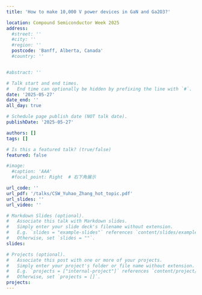 ```yaml
---
title: 'How to make 10,000 V power devices in GaN and Ga2O3?'

location: Compound Semiconductor Week 2025
address:
  #street: ''
  #city: ''
  #region: ''
  postcode: 'Banff, Alberta, Canada'
  #country: ''


#abstract: ''

# Talk start and end times.
#   End time can optionally be hidden by prefixing the line with `#`.
date: '2025-05-27'
date_end: ''
all_day: true

# Schedule page publish date (NOT talk date).
publishDate: '2025-05-27'

authors: []
tags: []

# Is this a featured talk? (true/false)
featured: false

#image:
  #caption: 'AAA'
  #focal_point: Right  # 右下角展示

url_code: ''
url_pdf: '/talks/CSW_Yuhao_Zhang_hot_topic.pdf'
url_slides: ''
url_video: ''

# Markdown Slides (optional).
#   Associate this talk with Markdown slides.
#   Simply enter your slide deck's filename without extension.
#   E.g. `slides = "example-slides"` references `content/slides/example-slides.md`.
#   Otherwise, set `slides = ""`.
slides:

# Projects (optional).
#   Associate this post with one or more of your projects.
#   Simply enter your project's folder or file name without extension.
#   E.g. `projects = ["internal-project"]` references `content/project/deep-learning/index.md`.
#   Otherwise, set `projects = []`.
projects:
---
```


